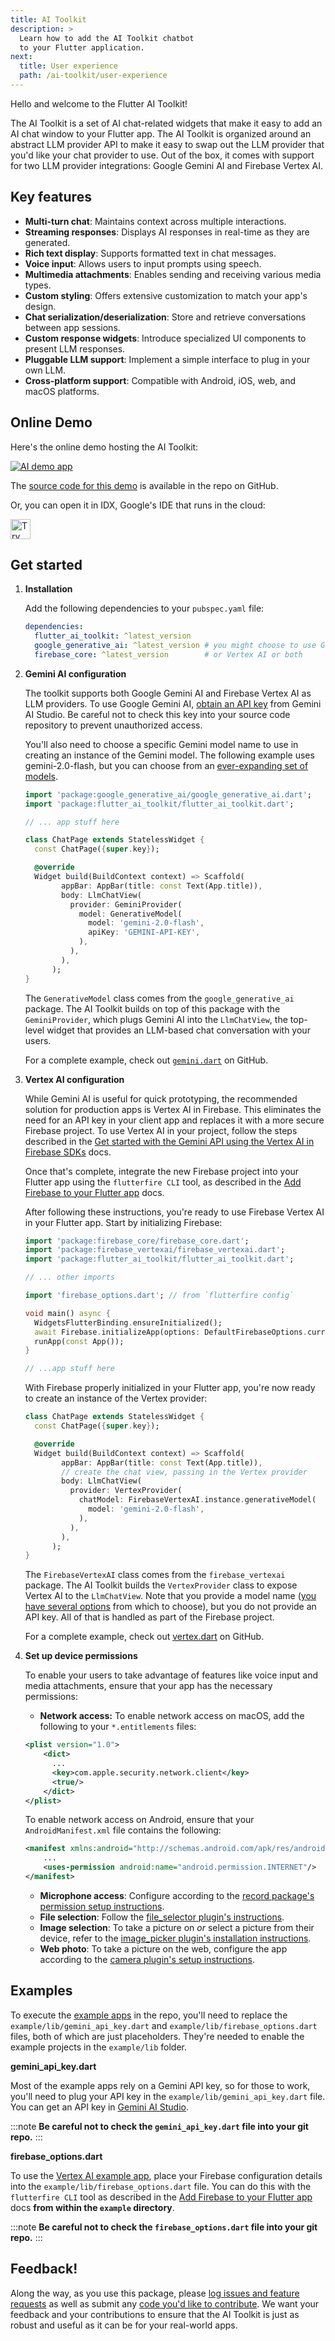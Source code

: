 ```yaml
---
title: AI Toolkit
description: >
  Learn how to add the AI Toolkit chatbot
  to your Flutter application.
next:
  title: User experience
  path: /ai-toolkit/user-experience
---
```


Hello and welcome to the Flutter AI Toolkit!

The AI Toolkit is a set of AI chat-related widgets that make
it easy to add an AI chat window to your Flutter app.
The AI Toolkit is organized around an abstract
LLM provider API to make it easy to swap out the
LLM provider that you'd like your chat provider to use.
Out of the box, it comes with support for two LLM provider
integrations: Google Gemini AI and Firebase Vertex AI.

## Key features

* **Multi-turn chat**: Maintains context across multiple interactions.
* **Streaming responses**: Displays AI responses in
  real-time as they are generated.
* **Rich text display**: Supports formatted text in chat messages.
* **Voice input**: Allows users to input prompts using speech.
* **Multimedia attachments**: Enables sending and
  receiving various media types.
* **Custom styling**: Offers extensive customization to
  match your app's design.
* **Chat serialization/deserialization**: Store and retrieve conversations
  between app sessions.
* **Custom response widgets**: Introduce specialized UI components
  to present LLM responses.
* **Pluggable LLM support**: Implement a simple interface to plug
  in your own LLM.
* **Cross-platform support**: Compatible with Android, iOS, web,
  and macOS platforms.

## Online Demo

Here's the online demo hosting the AI Toolkit:

<a href="https://flutter-ai-toolkit-examp-60bad.web.app/">
<img src="/assets/images/docs/ai-toolkit/ai-toolkit-app.png" alt="AI demo app">
</a>

The [source code for this demo][src-code] is available in the repo on GitHub.

Or, you can open it in IDX, Google's IDE that runs in the cloud:

<a href="https://idx.google.com/new?template=https%3A%2F%2Fgithub.com%2Fflutter%2Fai">
  <picture>
    <source
      media="(prefers-color-scheme: dark)"
      srcset="https://cdn.idx.dev/btn/try_light_32.svg">
    <source
      media="(prefers-color-scheme: light)"
      srcset="https://cdn.idx.dev/btn/try_dark_32.svg">
    <img
      height="32"
      alt="Try in IDX"
      src="https://cdn.idx.dev/btn/try_purple_32.svg">
  </picture>
</a>

[src-code]: {{site.github}}/flutter/ai/blob/main/example/lib/demo/demo.dart

## Get started

<ol>
<li><b>Installation</b>

Add the following dependencies to your `pubspec.yaml` file:

```yaml
dependencies:
  flutter_ai_toolkit: ^latest_version
  google_generative_ai: ^latest_version # you might choose to use Gemini,
  firebase_core: ^latest_version        # or Vertex AI or both
```
</li>

<li><b>Gemini AI configuration</b>

The toolkit supports both Google Gemini AI and
Firebase Vertex AI as LLM providers.
To use Google Gemini AI,
[obtain an API key][] from Gemini AI Studio.
Be careful not to check this key into your source code
repository to prevent unauthorized access.

[obtain an API key]: https://aistudio.google.com/app/apikey

You'll also need to choose a specific Gemini model name
to use in creating an instance of the Gemini model.
The following example uses gemini-2.0-flash,
but you can choose from an [ever-expanding set of models][models].

[models]: https://ai.google.dev/gemini-api/docs/models/gemini


```dart
import 'package:google_generative_ai/google_generative_ai.dart';
import 'package:flutter_ai_toolkit/flutter_ai_toolkit.dart';

// ... app stuff here

class ChatPage extends StatelessWidget {
  const ChatPage({super.key});

  @override
  Widget build(BuildContext context) => Scaffold(
        appBar: AppBar(title: const Text(App.title)),
        body: LlmChatView(
          provider: GeminiProvider(
            model: GenerativeModel(
              model: 'gemini-2.0-flash',
              apiKey: 'GEMINI-API-KEY',
            ),
          ),
        ),
      );
}
```

The `GenerativeModel` class comes from the
`google_generative_ai` package.
The AI Toolkit builds on top of this package with
the `GeminiProvider`, which plugs Gemini AI into the
`LlmChatView`, the top-level widget that provides an
LLM-based chat conversation with your users.

For a complete example, check out [`gemini.dart`][] on GitHub.

[`gemini.dart`]: {{site.github}}/flutter/ai/blob/main/example/lib/gemini/gemini.dart
</li>

<li><b>Vertex AI configuration</b>

While Gemini AI is useful for quick prototyping,
the recommended solution for production apps is
Vertex AI in Firebase. This eliminates the need
for an API key in your client app and replaces it
with a more secure Firebase project.
To use Vertex AI in your project,
follow the steps described in the
[Get started with the Gemini API using the Vertex AI in Firebase SDKs][vertex] docs.

[vertex]: https://firebase.google.com/docs/vertex-ai/get-started?platform=flutter

Once that's complete, integrate the new Firebase project
into your Flutter app using the `flutterfire CLI` tool,
as described in the [Add Firebase to your Flutter app][firebase] docs.

[firebase]: https://firebase.google.com/docs/flutter/setup

After following these instructions,
you're ready to use Firebase Vertex AI in your Flutter app.
Start by initializing Firebase:

```dart
import 'package:firebase_core/firebase_core.dart';
import 'package:firebase_vertexai/firebase_vertexai.dart';
import 'package:flutter_ai_toolkit/flutter_ai_toolkit.dart';

// ... other imports

import 'firebase_options.dart'; // from `flutterfire config`

void main() async {
  WidgetsFlutterBinding.ensureInitialized();
  await Firebase.initializeApp(options: DefaultFirebaseOptions.currentPlatform);
  runApp(const App());
}

// ...app stuff here
```

With Firebase properly initialized in your Flutter app,
you're now ready to create an instance of the Vertex provider:

```dart
class ChatPage extends StatelessWidget {
  const ChatPage({super.key});

  @override
  Widget build(BuildContext context) => Scaffold(
        appBar: AppBar(title: const Text(App.title)),
        // create the chat view, passing in the Vertex provider
        body: LlmChatView(
          provider: VertexProvider(
            chatModel: FirebaseVertexAI.instance.generativeModel(
              model: 'gemini-2.0-flash',
            ),
          ),
        ),
      );
}
```


The `FirebaseVertexAI` class comes from the
`firebase_vertexai` package. The AI Toolkit
builds the `VertexProvider` class to expose
Vertex AI to the `LlmChatView`.
Note that you provide a model name
([you have several options][options] from which to choose),
but you do not provide an API key.
All of that is handled as part of the Firebase project.

For a complete example, check out [vertex.dart][] on GitHub.

[options]: https://firebase.google.com/docs/vertex-ai/gemini-models#available-model-names
[vertex.dart]: {{site.github}}/flutter/ai/blob/main/example/lib/vertex/vertex.dart
</li>

<li><b>Set up device permissions</b>

To enable your users to take advantage of features like voice input and media
attachments, ensure that your app has the necessary permissions:

* **Network access:**
To enable network access on macOS, add the following to your `*.entitlements` files:

```xml
<plist version="1.0">
    <dict>
      ...
      <key>com.apple.security.network.client</key>
      <true/>
    </dict>
</plist>
```

To enable network access on Android, ensure that your `AndroidManifest.xml` file
contains the following:

```xml
<manifest xmlns:android="http://schemas.android.com/apk/res/android">
    ...
    <uses-permission android:name="android.permission.INTERNET"/>
</manifest>
```

* **Microphone access**: Configure according to the
  [record package's permission setup instructions][record].
* **File selection**: Follow the [file_selector plugin's instructions][file].
* **Image selection**: To take a picture on _or_ select a picture from their
  device, refer to the
  [image_picker plugin's installation instructions][image_picker].
* **Web photo**: To take a picture on the web, configure the app
  according to the [camera plugin's setup instructions][camera].

[camera]: {{site.pub-pkg}}/camera#setup
[file]: {{site.pub-pkg}}/file_selector#usage
[image_picker]: {{site.pub-pkg}}/image_picker#installation
[record]: {{site.pub-pkg}}/record#setup-permissions-and-others
</li>
</ol>

## Examples

To execute the [example apps][] in the repo,
you'll need to replace the `example/lib/gemini_api_key.dart`
and `example/lib/firebase_options.dart` files,
both of which are just placeholders. They're needed
to enable the example projects in the `example/lib` folder.

**gemini_api_key.dart**

Most of the example apps rely on a Gemini API key,
so for those to work, you'll need to plug your API key
in the `example/lib/gemini_api_key.dart` file.
You can get an API key in [Gemini AI Studio][].

:::note
**Be careful not to check the `gemini_api_key.dart` file into your git repo.**
:::

**firebase_options.dart**

To use the [Vertex AI example app][vertex-ex],
place your Firebase configuration details
into the `example/lib/firebase_options.dart` file.
You can do this with the `flutterfire CLI` tool as described
in the [Add Firebase to your Flutter app][add-fb] docs
**from within the `example` directory**.

:::note
**Be careful not to check the `firebase_options.dart`
file into your git repo.**
:::

## Feedback!

Along the way, as you use this package,
please [log issues and feature requests][file-issues] as well as
submit any [code you'd like to contribute][submit].
We want your feedback and your contributions
to ensure that the AI Toolkit is just as robust and useful
as it can be for your real-world apps.

[add-fb]: https://firebase.google.com/docs/flutter/setup
[example apps]: {{site.github}}/flutter/ai/tree/main/example/lib
[file-issues]: {{site.github}}/flutter/ai/issues
[Gemini AI Studio]: https://aistudio.google.com/app/apikey
[submit]: {{site.github}}/flutter/ai/pulls
[vertex-ex]: {{site.github}}/flutter/ai/blob/main/example/lib/vertex/vertex.dart
